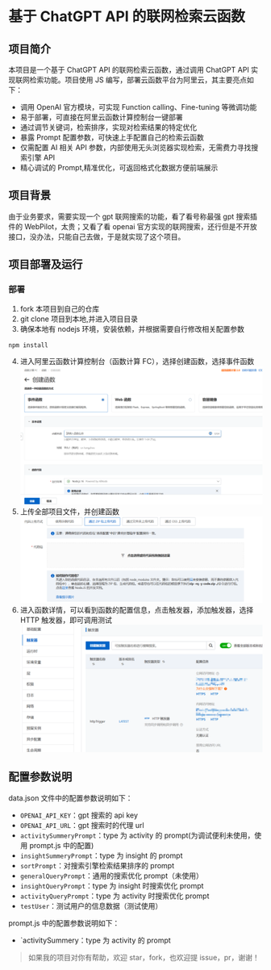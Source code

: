# 基于 ChatGPT API 的联网检索云函数

## 项目简介

本项目是一个基于 ChatGPT API 的联网检索云函数，通过调用 ChatGPT API 实现联网检索功能。项目使用 JS 编写，部署云函数平台为阿里云，其主要亮点如下：

- 调用 OpenAI 官方模块，可实现 Function calling、Fine-tuning 等微调功能
- 易于部署，可直接在阿里云函数计算控制台一键部署
- 通过调节关键词，检索排序，实现对检索结果的特定优化
- 暴露 Prompt 配置参数，可快速上手配置自己的检索云函数
- 仅需配置 AI 相关 API 参数，内部使用无头浏览器实现检索，无需费力寻找搜索引擎 API
- 精心调试的 Prompt,精准优化，可返回格式化数据方便前端展示

## 项目背景

由于业务要求，需要实现一个 gpt 联网搜索的功能，看了看号称最强 gpt 搜索插件的 WebPilot，太贵；又看了看 openai 官方实现的联网搜索，还行但是不开放接口，没办法，只能自己去做，于是就实现了这个项目。

## 项目部署及运行

### 部署

1. fork 本项目到自己的仓库
2. git clone 项目到本地,并进入项目目录
3. 确保本地有 nodejs 环境，安装依赖，并根据需要自行修改相关配置参数

```bash
npm install
```

4. 进入阿里云函数计算控制台（函数计算 FC），选择创建函数，选择事件函数
   ![alt text](./assets/image.png)
5. 上传全部项目文件，并创建函数
   ![alt text](./assets/image1.png)
6. 进入函数详情，可以看到函数的配置信息，点击触发器，添加触发器，选择 HTTP 触发器，即可调用测试
   ![alt text](./assets/image3.png)

## 配置参数说明

data.json 文件中的配置参数说明如下：

- `OPENAI_API_KEY`：gpt 搜索的 api key
- `OPENAI_API_URL`：gpt 搜索时的代理 url
- `activitySummeryPrompt`：type 为 activity 的 prompt(为调试便利未使用，使用 prompt.js 中的配置)
- `insightSummeryPrompt`：type 为 insight 的 prompt
- `sortPrompt`：对搜索引擎检索结果排序的 prompt
- `generalQueryPrompt`：通用的搜索优化 prompt（未使用）
- `insightQueryPrompt`：type 为 insight 时搜索优化 prompt
- `activityQueryPrompt`：type 为 activity 时搜索优化 prompt
- `testUser`：测试用户的信息数据（测试使用）

prompt.js 中的配置参数说明如下：

- `activitySummery：type 为 activity 的 prompt

> 如果我的项目对你有帮助，欢迎 star，fork，也欢迎提 issue，pr，谢谢！
